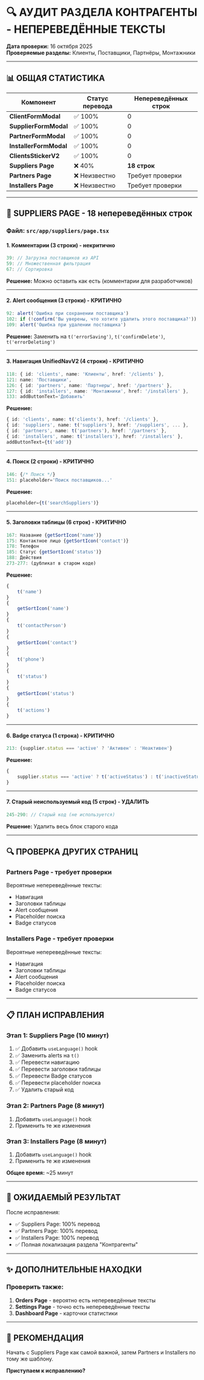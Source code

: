 # 🔍 АУДИТ РАЗДЕЛА КОНТРАГЕНТЫ - НЕПЕРЕВЕДЁННЫЕ ТЕКСТЫ

**Дата проверки:** 16 октября 2025  
**Проверяемые разделы:** Клиенты, Поставщики, Партнёры, Монтажники

---

## 📊 ОБЩАЯ СТАТИСТИКА

| Компонент              | Статус перевода | Непереведённых строк |
| ---------------------- | --------------- | -------------------- |
| **ClientFormModal**    | ✅ 100%         | 0                    |
| **SupplierFormModal**  | ✅ 100%         | 0                    |
| **PartnerFormModal**   | ✅ 100%         | 0                    |
| **InstallerFormModal** | ✅ 100%         | 0                    |
| **ClientsStickerV2**   | ✅ 100%         | 0                    |
| **Suppliers Page**     | ❌ 40%          | **18 строк**         |
| **Partners Page**      | ❌ Неизвестно   | Требует проверки     |
| **Installers Page**    | ❌ Неизвестно   | Требует проверки     |

---

## 🔴 SUPPLIERS PAGE - 18 непереведённых строк

### Файл: `src/app/suppliers/page.tsx`

#### 1. Комментарии (3 строки) - некритично

```typescript
39: // Загрузка поставщиков из API
59: // Множественная фильтрация
67: // Сортировка
```

**Решение:** Можно оставить как есть (комментарии для разработчиков)

---

#### 2. Alert сообщения (3 строки) - КРИТИЧНО

```typescript
92: alert('Ошибка при сохранении поставщика')
102: if (!confirm('Вы уверены, что хотите удалить этого поставщика?'))
109: alert('Ошибка при удалении поставщика')
```

**Решение:** Заменить на `t('errorSaving')`, `t('confirmDelete')`, `t('errorDeleting')`

---

#### 3. Навигация UnifiedNavV2 (4 строки) - КРИТИЧНО

```typescript
118: { id: 'clients', name: 'Клиенты', href: '/clients' },
121: name: 'Поставщики',
126: { id: 'partners', name: 'Партнеры', href: '/partners' },
127: { id: 'installers', name: 'Монтажники', href: '/installers' },
133: addButtonText='Добавить'
```

**Решение:**

```typescript
{ id: 'clients', name: t('clients'), href: '/clients' },
{ id: 'suppliers', name: t('suppliers'), href: '/suppliers', ... },
{ id: 'partners', name: t('partners'), href: '/partners' },
{ id: 'installers', name: t('installers'), href: '/installers' },
addButtonText={t('add')}
```

---

#### 4. Поиск (2 строки) - КРИТИЧНО

```typescript
146: {/* Поиск */}
151: placeholder='Поиск поставщиков...'
```

**Решение:**

```typescript
placeholder={t('searchSuppliers')}
```

---

#### 5. Заголовки таблицы (6 строк) - КРИТИЧНО

```typescript
167: Название {getSortIcon('name')}
175: Контактное лицо {getSortIcon('contact')}
178: Телефон
185: Статус {getSortIcon('status')}
188: Действия
273-277: (дубликат в старом коде)
```

**Решение:**

```typescript
{
	t('name')
}
{
	getSortIcon('name')
}
{
	t('contactPerson')
}
{
	getSortIcon('contact')
}
{
	t('phone')
}
{
	t('status')
}
{
	getSortIcon('status')
}
{
	t('actions')
}
```

---

#### 6. Badge статуса (1 строка) - КРИТИЧНО

```typescript
213: {supplier.status === 'active' ? 'Активен' : 'Неактивен'}
```

**Решение:**

```typescript
{
	supplier.status === 'active' ? t('activeStatus') : t('inactiveStatus')
}
```

---

#### 7. Старый неиспользуемый код (5 строк) - УДАЛИТЬ

```typescript
245-290: // Старый код (не используется)
```

**Решение:** Удалить весь блок старого кода

---

## 🔍 ПРОВЕРКА ДРУГИХ СТРАНИЦ

### Partners Page - требует проверки

Вероятные непереведённые тексты:

- Навигация
- Заголовки таблицы
- Alert сообщения
- Placeholder поиска
- Badge статусов

### Installers Page - требует проверки

Вероятные непереведённые тексты:

- Навигация
- Заголовки таблицы
- Alert сообщения
- Placeholder поиска
- Badge статусов

---

## 📋 ПЛАН ИСПРАВЛЕНИЯ

### Этап 1: Suppliers Page (10 минут)

1. ✅ Добавить `useLanguage()` hook
2. ✅ Заменить alerts на `t()`
3. ✅ Перевести навигацию
4. ✅ Перевести заголовки таблицы
5. ✅ Перевести Badge статусов
6. ✅ Перевести placeholder поиска
7. ✅ Удалить старый код

### Этап 2: Partners Page (8 минут)

1. Добавить `useLanguage()` hook
2. Применить те же изменения

### Этап 3: Installers Page (8 минут)

1. Добавить `useLanguage()` hook
2. Применить те же изменения

**Общее время:** ~25 минут

---

## 🎯 ОЖИДАЕМЫЙ РЕЗУЛЬТАТ

После исправления:

- ✅ Suppliers Page: 100% перевод
- ✅ Partners Page: 100% перевод
- ✅ Installers Page: 100% перевод
- ✅ Полная локализация раздела "Контрагенты"

---

## ✨ ДОПОЛНИТЕЛЬНЫЕ НАХОДКИ

### Проверить также:

1. **Orders Page** - вероятно есть непереведённые тексты
2. **Settings Page** - точно есть непереведённые тексты
3. **Dashboard Page** - карточки статистики

---

## 📝 РЕКОМЕНДАЦИЯ

Начать с Suppliers Page как самой важной, затем Partners и Installers по тому же шаблону.

**Приступаем к исправлению?**
